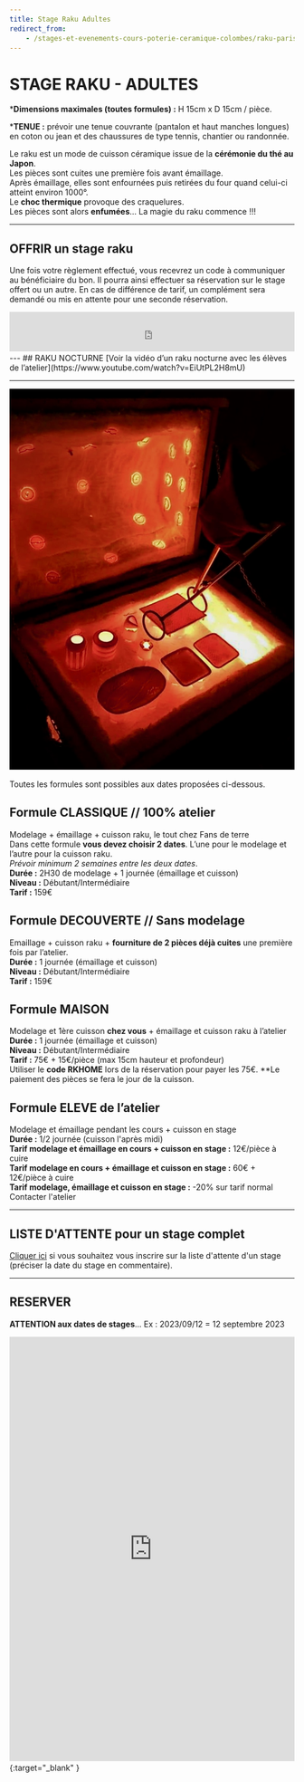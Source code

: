 ```yaml
---
title: Stage Raku Adultes
redirect_from:
    - /stages-et-evenements-cours-poterie-ceramique-colombes/raku-paris
---
```

# STAGE RAKU - ADULTES  


***Dimensions maximales (toutes formules) :** H 15cm x D 15cm / pièce.  

***TENUE :** prévoir une tenue couvrante (pantalon et haut manches longues) en coton ou jean et des chaussures de type tennis, chantier ou randonnée.    

Le raku est un mode de cuisson céramique issue de la **cérémonie du thé au Japon**.  
Les pièces sont cuites une première fois avant émaillage.  
Après émaillage, elles sont enfournées puis retirées du four quand celui-ci atteint environ 1000°.  
Le **choc thermique** provoque des craquelures.  
Les pièces sont alors **enfumées**…
La magie du raku commence !!!  

---

## OFFRIR un stage raku
Une fois votre règlement effectué, vous recevrez un code à communiquer au bénéficiaire du bon. Il pourra ainsi effectuer sa réservation sur le stage offert ou un autre. En cas de différence de tarif, un complément sera demandé ou mis en attente pour une seconde réservation.   

<iframe id="haWidget" allowtransparency="true" src="https://www.helloasso.com/associations/fans-de-terre/evenements/bon-cadeau-2023-2024/widget-bouton" style="width: 100%; height: 70px; border: none;"></iframe>
---
## RAKU NOCTURNE  
[Voir la vidéo d’un raku nocturne avec les élèves de l’atelier](https://www.youtube.com/watch?v=EiUtPL2H8mU)
  
---
<img src="/images/raku-stages-poterie-fansdeterre-ceramique-colombes-paris.jpeg" class="image-stage">  

Toutes les formules sont possibles aux dates proposées ci-dessous.  
  
## Formule CLASSIQUE // 100% atelier  
Modelage + émaillage + cuisson raku, le tout chez Fans de terre   
Dans cette formule **vous devez choisir 2 dates**. L’une pour le modelage et l’autre pour la cuisson raku.  
*Prévoir minimum 2 semaines entre les deux dates*.    
**Durée :** 2H30 de modelage + 1 journée (émaillage et cuisson)  
**Niveau :** Débutant/Intermédiaire  
**Tarif :** 159€  
 
 
## Formule DECOUVERTE // Sans modelage  
Emaillage + cuisson raku + **fourniture de 2 pièces déjà cuites** une première fois par l’atelier.  
**Durée :** 1 journée (émaillage et cuisson)  
**Niveau :** Débutant/Intermédiaire  
**Tarif :** 159€  


## Formule MAISON  
Modelage et 1ère cuisson **chez vous** + émaillage et cuisson raku à l’atelier  
**Durée :** 1 journée (émaillage et cuisson)  
**Niveau :** Débutant/Intermédiaire  
**Tarif :** 75€ + 15€/pièce (max 15cm hauteur et profondeur)  
Utiliser le **code RKHOME** lors de la réservation pour payer les 75€. **Le paiement des pièces se fera le jour de la cuisson.


## Formule ELEVE de l’atelier  
Modelage et émaillage pendant les cours + cuisson en stage  
**Durée :** 1/2 journée (cuisson l'après midi)  
**Tarif modelage et émaillage en cours + cuisson en stage :** 12€/pièce à cuire  
**Tarif modelage en cours + émaillage et cuisson en stage :** 60€ + 12€/pièce à cuire  
**Tarif modelage, émaillage et cuisson en stage :** -20% sur tarif normal  
Contacter l'atelier
  

---
## LISTE D'ATTENTE pour un stage complet  
[Cliquer ici](https://docs.google.com/forms/d/e/1FAIpQLScDnAGxa7UlusJ0sVcahW_FnYDXCc4BQsAE5W8vGXzb9_z4pg/viewform?entry.1318731939&entry.625861564&entry.1682638982&entry.1661862399&entry.635975601) si vous souhaitez vous inscrire sur la liste d'attente d'un stage (préciser la date du stage en commentaire).  
 
---
## RESERVER   
**ATTENTION aux dates de stages**...   Ex :  2023/09/12  =  12 septembre 2023  
<iframe id="haWidget" allowtransparency="true" scrolling="auto" src="https://www.helloasso.com/associations/fans-de-terre/evenements/stages-raku-2023-2024/widget" style="width: 100%; height: 750px; border: none;"></iframe>{:target="_blank" }  

